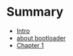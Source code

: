 # Summary

- [Intro](./intro.md)
- [about bootloader](./bootloader.md)
- [Chapter 1](./chapter_1.md)
